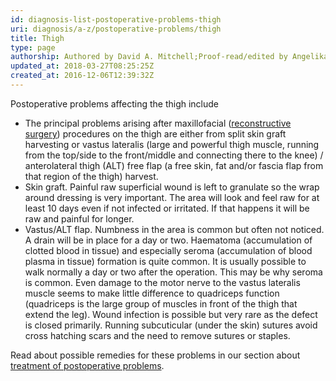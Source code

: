 ```yaml
---
id: diagnosis-list-postoperative-problems-thigh
uri: diagnosis/a-z/postoperative-problems/thigh
title: Thigh
type: page
authorship: Authored by David A. Mitchell;Proof-read/edited by Angelika Sebald
updated_at: 2018-03-27T08:25:25Z
created_at: 2016-12-06T12:39:32Z
---
```


<p>Postoperative problems affecting the thigh include</p>
<ul>
    <li>The principal problems arising after maxillofacial (<a href="/treatment/surgery/reconstruction">reconstructive surgery</a>)
        procedures on the thigh are either from split skin graft
        harvesting or vastus lateralis (large and powerful thigh
        muscle, running from the top/side to the front/middle
        and connecting there to the knee) / anterolateral thigh
        (ALT) free flap (a free skin, fat and/or fascia flap
        from that region of the thigh) harvest.</li>
    <li>Skin graft. Painful raw superficial wound is left to granulate
        so the wrap around dressing is very important. The area
        will look and feel raw for at least 10 days even if not
        infected or irritated. If that happens it will be raw
        and painful for longer.</li>
    <li>Vastus/ALT flap. Numbness in the area is common but often
        not noticed. A drain will be in place for a day or two.
        Haematoma (accumulation of clotted blood in tissue) and
        especially seroma (accumulation of blood plasma in tissue)
        formation is quite common. It is usually possible to
        walk normally a day or two after the operation. This
        may be why seroma is common. Even damage to the motor
        nerve to the vastus lateralis muscle seems to make little
        difference to quadriceps function (quadriceps is the
        large group of muscles in front of the thigh that extend
        the leg). Wound infection is possible but very rare as
        the defect is closed primarily. Running subcuticular
        (under the skin) sutures avoid cross hatching scars and
        the need to remove sutures or staples.</li>
</ul>
<aside>
    <p>Read about possible remedies for these problems in our section
        about <a href="/treatment/surgery/postoperative-problems">treatment of postoperative problems</a>.</p>
</aside>
